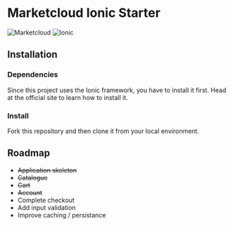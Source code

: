 # Marketcloud Ionic Starter
![Marketcloud](http://www.marketcloud.it/img/logo_1200.png)
![Ionic](http://ionicframework.com/img/ionic-logo-blog.png)
## Installation

### Dependencies
Since this project uses the Ionic framework, you have to install it first.
Head at the official site to learn how to install it.

### Install

Fork this repository and then clone it from your local environment.


## Roadmap

* ~~Application skeleton~~
* ~~Catalogue~~
* ~~Cart~~
* ~~Account~~
* Complete checkout
* Add input validation
* Improve caching / persistance